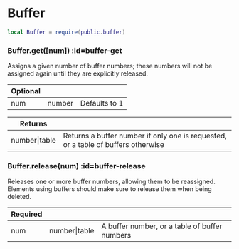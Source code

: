 # Buffer
```lua
local Buffer = require(public.buffer)
```

<section class="segment">

### Buffer.get([num]) :id=buffer-get

Assigns a given number of buffer numbers; these numbers will not be assigned
again until they are explicitly released.

| **Optional** | []() | []() |
| --- | --- | --- |
| num | number | Defaults to 1 |

| **Returns** | []() |
| --- | --- |
| number&#124;table | Returns a buffer number if only one is requested, or a table of buffers otherwise |

</section>
<section class="segment">

### Buffer.release(num) :id=buffer-release

Releases one or more buffer numbers, allowing them to be reassigned. Elements
using buffers should make sure to release them when being deleted.

| **Required** | []() | []() |
| --- | --- | --- |
| num | number&#124;table | A buffer number, or a table of buffer numbers |

</section>